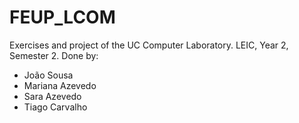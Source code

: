 # FEUP_LCOM
Exercises and project of the UC Computer Laboratory. LEIC, Year 2, Semester 2.
Done by:
- João Sousa
- Mariana Azevedo
- Sara Azevedo  
- Tiago Carvalho 
